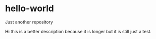 hello-world
===========

Just another repository

Hi this is a better description because it is longer but it is still
just a test. 
